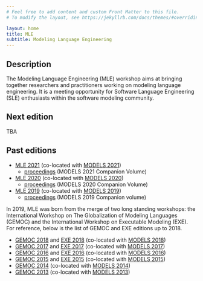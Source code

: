 ```yaml
---
# Feel free to add content and custom Front Matter to this file.
# To modify the layout, see https://jekyllrb.com/docs/themes/#overriding-theme-defaults

layout: home
title: MLE
subtitle: Modeling Language Engineering
---
```



## Description

The Modeling Language Engineering (MLE) workshop aims at bringing together researchers and practitioners working on modeling language engineering. 
It is a meeting opportunity for Software Language Engineering (SLE) enthusiasts within the software modeling community.


## Next edition

TBA

<!-- [MLE 2022](editions/mle2022), co-located with [MODELS 2022](https://conf.researchr.org/home/models-2022) and held virtually in October 2022. -->

## Past editions

- [MLE 2021](editions/mle2021) (co-located with [MODELS 2021](https://conf.researchr.org/home/models-2021)) 
    - [proceedings](https://ieeexplore.ieee.org/xpl/conhome/9643592/proceeding) (MODELS 2021 Companion Volume)
- [MLE 2020](editions/mle2020) (co-located with [MODELS 2020](https://conf.researchr.org/home/models-2020))
    - [proceedings](https://dl.acm.org/doi/proceedings/10.1145/3417990#heading7) (MODELS 2020 Companion Volume)
- [MLE 2019](http://gemoc.org/events/mle2019) (co-located with [MODELS 2019](https://modelsconf19.org/))
    - [proceedings](https://ieeexplore.ieee.org/xpl/conhome/8892449/proceeding) (MODELS 2019 Companion volume) 


In 2019, MLE was born from the merge of two long standing workshops: the International Workshop on
The Globalization of Modeling Languages (GEMOC) and the International Workshop on Executable Modeling (EXE). 
For reference, below is the list of GEMOC and EXE editions up to 2018.

- [GEMOC 2018](http://gemoc.org/events/gemoc2018) and [EXE 2018](https://modelexecution.org/exe2018/) (co-located with [MODELS 2018](https://modelsconf2018.github.io/))
- [GEMOC 2017](http://gemoc.org/events/gemoc2017) and [EXE 2017](https://modelexecution.org/exe2017/) (co-located with [MODELS 2017](https://www.cs.utexas.edu/models2017/home))
- [GEMOC 2016](http://gemoc.org/events/gemoc2016) and [EXE 2016](https://modelexecution.org/exe2016/) (co-located with [MODELS 2016](http://models2016.irisa.fr/))
- [GEMOC 2015](http://gemoc.org/events/gemoc2015) and [EXE 2015](https://modelexecution.org/exe2015/) (co-located with [MODELS 2015](http://cruise.eecs.uottawa.ca/models2015/))
- [GEMOC 2014](http://gemoc.org/events/gemoc2014) (co-located with [MODELS 2014](http://models2014.webs.upv.es/))
- [GEMOC 2013](http://gemoc.org/events/gemoc2013) (co-located with [MODELS 2013](http://models2013.lcc.uma.es/))
